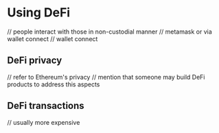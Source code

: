 # Using DeFi

// people interact with those in non-custodial manner
// metamask or via wallet connect
// wallet connect

## DeFi privacy

// refer to Ethereum's privacy
// mention that someone may build DeFi products to address this aspects

## DeFi transactions

// usually more expensive
